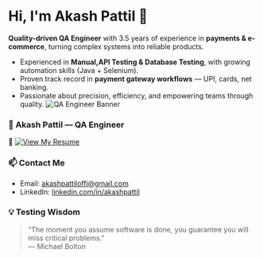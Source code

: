 # Hi, I'm Akash Pattil 👋

**Quality-driven QA Engineer** with 3.5 years of experience in **payments & e-commerce**, turning complex systems into reliable products.

- Experienced in **Manual,API Testing & Database Testing**, with growing automation skills (Java + Selenium).
- Proven track record in **payment gateway workflows** — UPI, cards, net banking.
- Passionate about precision, efficiency, and empowering teams through quality.
![QA Engineer Banner](https://your-image-link.com/banner.gif)
### 💼 Akash Pattil — QA Engineer  
📄 [![View My Resume](https://img.shields.io/badge/View%20My%20Resume-Click%20Here-blue?style=for-the-badge&logo=github)](https://github.com/Akash4200AP/PersonalDoc/blob/master/AkashPattil_QAEngineer_Resume_2025.pdf)

### 📫 Contact Me
- Email: akashpattiloffi@gmail.com
- LinkedIn: [linkedin.com/in/akashpattil](https://www.linkedin.com/in/akashpattil)

### 💡 Testing Wisdom
> “The moment you assume software is done, you guarantee you will miss critical problems.”  
> — Michael Bolton
